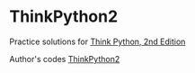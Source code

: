 ThinkPython2
===========

Practice solutions for [Think Python, 2nd Edition](https://greenteapress.com/thinkpython2/html/index.html)

Author's codes [ThinkPython2](https://github.com/AllenDowney/ThinkPython2)